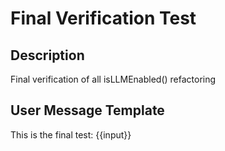# Final Verification Test

## Description
Final verification of all isLLMEnabled() refactoring

## User Message Template
This is the final test: {{input}}
